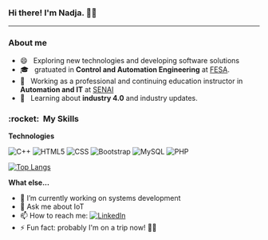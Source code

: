 ### Hi there! I'm Nadja.  💁‍♀️

<hr>
<h3>About me</h3>

- 😄 &nbsp; Exploring new technologies and developing software solutions
- 🎓 &nbsp; gratuated in **Control and Automation Engineering** at <a href="http://faculdadesalvadorarena.org.br/"> FESA</a>.
- 💼 &nbsp; Working as a professional and continuing education instructor in **Automation and IT** at <a href="https://www.sp.senai.br/">SENAI</a>
- 🌱 &nbsp; Learning about **industry 4.0** and industry updates.

<h3> :rocket: &nbsp;My Skills </h3>

**Technologies**

  ![C++](https://img.shields.io/badge/-C++-333333?style=flat&logo=C%2B%2B&logoColor=00599C)
  ![HTML5](https://img.shields.io/badge/-HTML5-333333?style=flat&logo=HTML5)
  ![CSS](https://img.shields.io/badge/-CSS-333333?style=flat&logo=CSS3&logoColor=1572B6)
  ![Bootstrap](https://img.shields.io/badge/-boostrap-0D1117?style=for-the-badge&logo=bootstrap&labelColor=0D1117)
  ![MySQL](https://img.shields.io/badge/MySQL-00000F?style=for-the-badge&logo=mysql&logoColor=white)
  ![PHP](https://img.shields.io/badge/PHP-777BB4?style=for-the-badge&logo=php&logoColor=white)

[![Top Langs](https://github-readme-stats.vercel.app/api/top-langs/?username=NadLuz&layout=compact&theme=cobalt)](https://github.com/anuraghazra/github-readme-stats)

**What else...**

- 🔭 I’m currently working on systems development
- 💬 Ask me about IoT 
- 📫 How to reach me: [![LinkedIn](https://img.shields.io/badge/LinkedIn-0077B5?style=for-the-badge&logo=linkedin&logoColor=white)](https://www.linkedin.com/in/nadjaluz/)
- ⚡ Fun fact: probably I'm on a trip now! 🎒🛫

